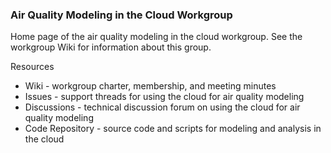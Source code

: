 ### Air Quality Modeling in the Cloud Workgroup

Home page of the air quality modeling in the cloud workgroup. See the workgroup Wiki for information about this group.

Resources

* Wiki - workgroup charter, membership, and meeting minutes
* Issues - support threads for using the cloud for air quality modeling
* Discussions - technical discussion forum on using the cloud for air quality modeling
* Code Repository - source code and scripts for modeling and analysis in the cloud
